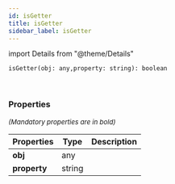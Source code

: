 ```yaml
---
id: isGetter
title: isGetter
sidebar_label: isGetter
---
```


import Details from "@theme/Details"


```tsx
isGetter(obj: any,property: string): boolean
```
<br/>



### Properties

<font size="2"><i>(Mandatory properties are in bold)</i></font>

| Properties | Type | Description |
| --------- | ---- | ----------- |
| **obj** | any |  |
| **property** | string |  |



